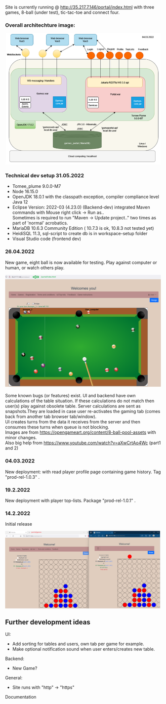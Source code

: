
Site is currently running @ http://35.217.7.146/portal/index.html with three games, 8-ball (under test), tic-tac-toe and connect four.
<br>

### Overall architechture image:
![tictactoe](./workspace-setup/architecture_.png)
<br>
### Technical dev setup 31.05.2022
 * Tomee_plume 9.0.0-M7 <br>
 * Node 16.15.0 <br>
 * OpenJDK 18.0.1 with the classpath exception, compiler compliance level Java 12 <br>
 * Eclipse Version: 2022-03 (4.23.0) (Backend-dev) integrated Maven commands with Mouse right click -> Run as..  <br>
   Sometimes is required to run "Maven -> Update project.." two times as part of 'normal' acrobatics.
 * MariaDB 10.6.3 Community Edition ( 10.7.3 is ok, 10.8.3 not tested yet) <br> 
 * HeidiSQL 11.3, sql-script to create db is in workspace-setup folder  <br>
 * Visual Studio code (frontend dev) <br>
 
### 26.04.2022
New game, eight ball is now available for testing. Play against computer or human, or watch others play.

![tictactoe](./workspace-setup/eight_ball_game.png)
<br><br>
Some known bugs (or features) exist. UI and backend have own calculations of the table situation. If these calculations do not match then user(s) play against obsolete table. Server calculations are sent as snapshots.They are loaded in case user re-activates the gaming tab (comes back from another tab browser tab/window).
<br>
UI creates turns from the data it receives from the server and then consumes these turns when queue is not blocking.
<br>
Images are from https://opengameart.org/content/8-ball-pool-assets with minor changes.
<br>
Also big help from https://www.youtube.com/watch?v=aXwCrtAo4Wc (part1 and 2)
<br>

### 04.03.2022
New deployment: with read player profile page containing game history. Tag "prod-rel-1.0.3" .

### 19.2.2022
New deployment with player top-lists. Package "prod-rel-1.0.1" .

### 14.2.2022
Initial release
<br>

![tictactoe](./workspace-setup/ConnectFour.png) 

## Further development ideas

UI:
* Add sorting for tables and users, own tab per game for example.
* Make optional notification sound when user enters/creates new table.

Backend:
* New Game?

General:
* Site runs with "http" -> "https" 

Documentation

